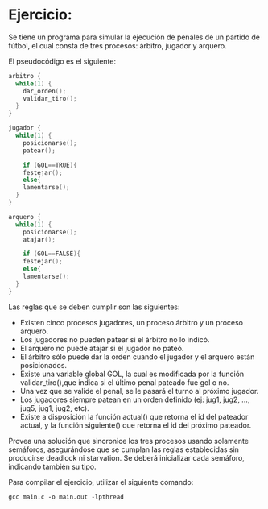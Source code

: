 # Ejercicio:

Se tiene un programa para simular la ejecución de penales de un partido de fútbol, el cual consta de tres procesos: árbitro, jugador y arquero.

El pseudo­código es el siguiente:

```C
arbitro {
  while(1) {
    dar_orden();
    validar_tiro();
  }
}

jugador {
  while(1) {
    posicionarse();
    patear();

    if (GOL==TRUE){
    festejar();
    else{
    lamentarse();
  }
}

arquero {
  while(1) {
    posicionarse();
    atajar();

    if (GOL==FALSE){
    festejar();
    else{
    lamentarse();
  }
}
```

Las reglas que se deben cumplir son las siguientes:

- Existen cinco procesos jugadores, un proceso árbitro y un proceso arquero.
- Los jugadores no pueden patear si el árbitro no lo indicó.
- El arquero no puede atajar si el jugador no pateó.
- El árbitro sólo puede dar la orden cuando el jugador y el arquero están posicionados.
- Existe una variable global GOL, la cual es modificada por la función validar_tiro(),que indica si el último penal pateado
  fue gol o no.
- Una vez que se valide el penal, se le pasará el turno al próximo jugador.
- Los jugadores siempre patean en un orden definido (ej: jug1, jug2, …, jug5, jug1, jug2, etc).
- Existe a disposición la función actual() que retorna el id del pateador actual, y la función siguiente() que retorna el id del
  próximo pateador.

Provea una solución que sincronice los tres procesos usando solamente semáforos, asegurándose que se cumplan las
reglas establecidas sin producirse deadlock ni starvation. Se deberá inicializar cada semáforo, indicando también su tipo.

Para compilar el ejercicio, utilizar el siguiente comando:

```
gcc main.c -o main.out -lpthread
```
